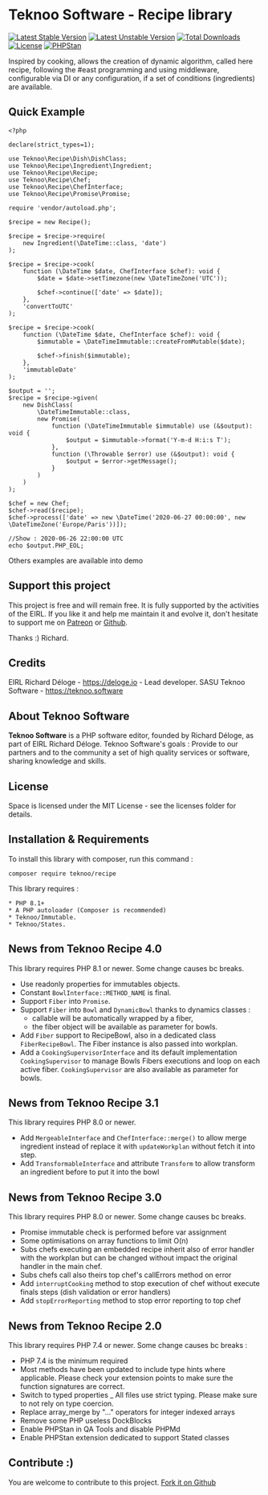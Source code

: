 Teknoo Software - Recipe library
================================

[![Latest Stable Version](https://poser.pugx.org/teknoo/recipe/v/stable)](https://packagist.org/packages/teknoo/recipe)
[![Latest Unstable Version](https://poser.pugx.org/teknoo/recipe/v/unstable)](https://packagist.org/packages/teknoo/recipe)
[![Total Downloads](https://poser.pugx.org/teknoo/recipe/downloads)](https://packagist.org/packages/teknoo/recipe)
[![License](https://poser.pugx.org/teknoo/recipe/license)](https://packagist.org/packages/teknoo/recipe)
[![PHPStan](https://img.shields.io/badge/PHPStan-enabled-brightgreen.svg?style=flat)](https://github.com/phpstan/phpstan)

Inspired by cooking, allows the creation of dynamic algorithm, called here recipe,
following the #east programming and using middleware, configurable via DI or any configuration,
if a set of conditions (ingredients) are available.

Quick Example
-------------

    <?php
    
    declare(strict_types=1);
    
    use Teknoo\Recipe\Dish\DishClass;
    use Teknoo\Recipe\Ingredient\Ingredient;
    use Teknoo\Recipe\Recipe;
    use Teknoo\Recipe\Chef;
    use Teknoo\Recipe\ChefInterface;
    use Teknoo\Recipe\Promise\Promise;
    
    require 'vendor/autoload.php';
    
    $recipe = new Recipe();
    
    $recipe = $recipe->require(
        new Ingredient(\DateTime::class, 'date')
    );
    
    $recipe = $recipe->cook(
        function (\DateTime $date, ChefInterface $chef): void {
            $date = $date->setTimezone(new \DateTimeZone('UTC'));
    
            $chef->continue(['date' => $date]);
        },
        'convertToUTC'
    );
    
    $recipe = $recipe->cook(
        function (\DateTime $date, ChefInterface $chef): void {
            $immutable = \DateTimeImmutable::createFromMutable($date);
    
            $chef->finish($immutable);
        },
        'immutableDate'
    );
    
    $output = '';
    $recipe = $recipe->given(
        new DishClass(
            \DateTimeImmutable::class,
            new Promise(
                function (\DateTimeImmutable $immutable) use (&$output): void {
                    $output = $immutable->format('Y-m-d H:i:s T');
                },
                function (\Throwable $error) use (&$output): void {
                    $output = $error->getMessage();
                }
            )
        )
    );
    
    $chef = new Chef;
    $chef->read($recipe);
    $chef->process(['date' => new \DateTime('2020-06-27 00:00:00', new \DateTimeZone('Europe/Paris'))]);

    //Show : 2020-06-26 22:00:00 UTC
    echo $output.PHP_EOL;

Others examples are available into demo

Support this project
---------------------
This project is free and will remain free. It is fully supported by the activities of the EIRL.
If you like it and help me maintain it and evolve it, don't hesitate to support me on
[Patreon](https://patreon.com/teknoo_software) or [Github](https://github.com/sponsors/TeknooSoftware).

Thanks :) Richard.

Credits
-------
EIRL Richard Déloge - <https://deloge.io> - Lead developer.
SASU Teknoo Software - <https://teknoo.software>

About Teknoo Software
---------------------
**Teknoo Software** is a PHP software editor, founded by Richard Déloge, as part of EIRL Richard Déloge.
Teknoo Software's goals : Provide to our partners and to the community a set of high quality services or software,
sharing knowledge and skills.

License
-------
Space is licensed under the MIT License - see the licenses folder for details.

Installation & Requirements
---------------------------
To install this library with composer, run this command :

    composer require teknoo/recipe

This library requires :

    * PHP 8.1+
    * A PHP autoloader (Composer is recommended)
    * Teknoo/Immutable.
    * Teknoo/States.

News from Teknoo Recipe 4.0
----------------------------
This library requires PHP 8.1 or newer. Some change causes bc breaks.

- Use readonly properties for immutables objects.
- Constant `BowlInterface::METHOD_NAME` is final.
- Support `Fiber` into `Promise`.
- Support `Fiber` into `Bowl` and `DynamicBowl` thanks to dynamics classes :
  - callable will be automatically wrapped by a fiber,
  - the fiber object will be available as parameter for bowls.
- Add `Fiber` support to RecipeBowl, also in a dedicated class `FiberRecipeBowl`.
  The Fiber instance is also passed into workplan.
- Add a `CookingSupervisorInterface` and its default implementation `CookingSupervisor` to manage
  Bowls Fibers executions and loop on each active fiber.
  `CookingSupervisor` are also available as parameter for bowls.

News from Teknoo Recipe 3.1
----------------------------
This library requires PHP 8.0 or newer.

- Add `MergeableInterface` and `ChefInterface::merge()` to allow merge ingredient instead of replace it with `updateWorkplan`
  without fetch it into step.
- Add `TransformableInterface` and attribute `Transform` to allow transform an ingredient before to put it into the bowl

News from Teknoo Recipe 3.0
----------------------------
This library requires PHP 8.0 or newer. Some change causes bc breaks.

- Promise immutable check is performed before var assignment
- Some optimisations on array functions to limit O(n)
- Subs chefs executing an embedded recipe inherit also of error handler with the workplan but can be changed without impact
  the original handler in the main chef.
- Subs chefs call also theirs top chef's callErrors method on error
- Add `interruptCooking` method to stop execution of chef without execute finals steps (dish validation or error handlers)
- Add `stopErrorReporting` method to stop error reporting to top chef

News from Teknoo Recipe 2.0
----------------------------
This library requires PHP 7.4 or newer. Some change causes bc breaks :

- PHP 7.4 is the minimum required
- Most methods have been updated to include type hints where applicable. Please check your extension points to make sure the function signatures are correct.
- Switch to typed properties
_ All files use strict typing. Please make sure to not rely on type coercion.
- Replace array_merge by "..." operators for integer indexed arrays
- Remove some PHP useless DockBlocks
- Enable PHPStan in QA Tools and disable PHPMd
- Enable PHPStan extension dedicated to support Stated classes

Contribute :)
-------------
You are welcome to contribute to this project. [Fork it on Github](CONTRIBUTING.md)
